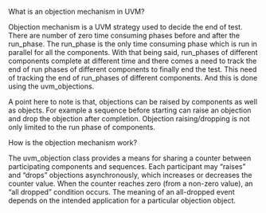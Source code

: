 What is an objection mechanism in UVM?      

Objection mechanism is a UVM strategy used to decide the end of test. There are number of zero time consuming phases before and after the run_phase. The run_phase is the only time consuming phase which is run in parallel for all the components. With that being said, run_phases  of different components complete at different time and there comes a need to track the end of run phases of different components to finally end the test. This need of tracking the end of run_phases of different components. And this is done using the uvm_objections.      

A point here to note is that, objections can be raised by components as well as objects. For example a sequence before starting can raise an objection and drop the objection after completion. Objection raising/dropping is not only limited to the run phase of components.

How is the objection mechanism work?      

The uvm_objection class provides a means for sharing a counter between participating components and sequences. Each participant may “raises” and “drops” objections asynchronously, which increases or decreases the counter value. When the counter reaches zero (from a non-zero value), an “all dropped” condition occurs. The meaning of an all-dropped event depends on the intended application for a particular objection object.      

